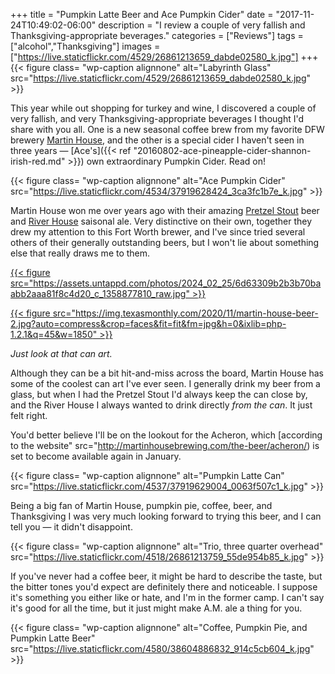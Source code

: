 +++
title = "Pumpkin Latte Beer and Ace Pumpkin Cider"
date = "2017-11-24T10:49:02-06:00"
description = "I review a couple of very fallish and Thanksgiving-appropriate beverages."
categories = ["Reviews"]
tags = ["alcohol","Thanksgiving"]
images = ["https://live.staticflickr.com/4529/26861213659_dabde02580_k.jpg"]
+++
{{< figure class= "wp-caption alignnone" alt="Labyrinth Glass" src="https://live.staticflickr.com/4529/26861213659_dabde02580_k.jpg" >}}

This year while out shopping for turkey and wine, I discovered a couple of very fallish, and very Thanksgiving-appropriate beverages I thought I'd share with you all. One is a new seasonal coffee brew from my favorite DFW brewery [Martin House](http://martinhousebrewing.com/), and the other is a special cider I haven't seen in three years — [Ace's]({{< ref "20160802-ace-pineapple-cider-shannon-irish-red.md" >}}) own extraordinary Pumpkin Cider. Read on!
<!--more-->

{{< figure class= "wp-caption alignnone" alt="Ace Pumpkin Cider" src="https://live.staticflickr.com/4534/37919628424_3ca3fc1b7e_k.jpg" >}}

Martin House won me over years ago with their amazing [Pretzel Stout](http://martinhousebrewing.com/the-beer/pretzel-stout/) beer and [River House](http://martinhousebrewing.com/the-beer/river-house/) saisonal ale. Very distinctive on their own, together they drew my attention to this Fort Worth brewer, and I've since tried several others of their generally outstanding beers, but I won't lie about something else that really draws me to them.

[{{< figure src="https://assets.untappd.com/photos/2024_02_25/6d63309b2b3b70baabb2aaa81f8c4d20_c_1358877810_raw.jpg" >}}](https://untappd.com/b/martin-house-brewing-company-pretzel-stout/177437)

[{{< figure src="https://img.texasmonthly.com/2020/11/martin-house-beer-2.jpg?auto=compress&crop=faces&fit=fit&fm=jpg&h=0&ixlib=php-1.2.1&q=45&w=1850" >}}](https://www.texasmonthly.com/food/fort-worth-martin-house-brewing-company-is-making-weirdest-beer-in-texas/)

_Just look at that can art._

Although they can be a bit hit-and-miss across the board, Martin House has some of the coolest can art I've ever seen. I generally drink my beer from a glass, but when I had the Pretzel Stout I'd always keep the can close by, and the River House I always wanted to drink directly *from the can*. It just felt right. 

You'd better believe I'll be on the lookout for the Acheron, which [according to the website" src="http://martinhousebrewing.com/the-beer/acheron/) is set to become available again in January. 
         
{{< figure class= "wp-caption alignnone" alt="Pumpkin Latte Can" src="https://live.staticflickr.com/4537/37919629004_0063f507c1_k.jpg" >}}

Being a big fan of Martin House, pumpkin pie, coffee, beer, and Thanksgiving I was very much looking forward to trying this beer, and I can tell you — it didn't disappoint.
           
{{< figure class= "wp-caption alignnone" alt="Trio, three quarter overhead" src="https://live.staticflickr.com/4518/26861213759_55de954b85_k.jpg" >}}

If you've never had a coffee beer, it might be hard to describe the taste, but the bitter tones you'd expect are definitely there and noticeable. I suppose it's something you either like or hate, and I'm in the former camp. I can't say it's good for all the time, but it just might make A.M. ale a thing for you.            

{{< figure class= "wp-caption alignnone" alt="Coffee, Pumpkin Pie, and Pumpkin Latte Beer" src="https://live.staticflickr.com/4580/38604886832_914c5cb604_k.jpg" >}}
